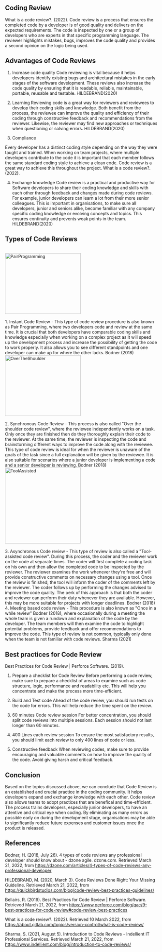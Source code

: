 ## Coding Review

What is a code review?. (2022). 
Code review is a process that ensures the completed code by a developer is of good quality and delivers on the expected requirements. The code is inspected by one or a group of developers who are experts in that specific programming language. The reviewer highlights mistakes, bugs, improves the code quality and provides a second opinion on the logic being used.



## Advantages of Code Reviews

1. Increase code quality
Code reviewing is vital because it helps developers identify existing bugs and architectural mistakes in the early stages of the software development. These reviews also increase the code quality by ensuring that it is readable, reliable, maintainable, portable, reusable and testable. HILDEBRAND(2020)

2. Learning
Reviewing code is a great way for reviewers and reviewees to develop their coding skills and knowledge. Both benefit from the process, the reviewee can improve the quality and efficiency of their coding through constructive feedback and recommendations from the reviewer. Likewise, the reviewer may find new approaches or techniques when questioning or solving errors. HILDEBRAND(2020) 

3. Compliance

Every developer has a distinct coding style depending on the way they were taught and trained. When working on team projects, where multiple developers contribute to the code it is important that each member follows the same standard coding style to achieve a clean code. Code review is a great way to achieve this throughout the project. What is a code review?. (2022).

4. Exchange knowledge 
Code review is a practical and productive way for Software developers to share their coding knowledge and skills with each other through feedback and changes made during code reviews. For example, junior developers can learn a lot from their more senior colleagues. This is important in organisations, to make sure all developers, junior and seniors alike, become familiar with any company specific coding knowledge or evolving concepts and topics. This ensures continuity and prevents weak points in the team. HILDEBRAND(2020)



## Types of Code Reviews
 
 <br>
 <a>
<img alt="PairProgramming" src="https://static1.smartbear.co/smartbear/media/images/solutions/side-by-side.png" width="250" height="200">
</a>
<br>
<br>
1. Instant Code Review - This type of code review procedure is also known as Pair Programming, where two developers code and review at the same time. It is crucial that both developers have comparable coding skills and knowledge especially when working on a complex project as it will speed up the development process and increase the possibility of getting the code to work properly. It also allows you to see different standpoints and one developer can make up for where the other lacks. Bodner (2018)
 
 <br>
 <a>
<img alt="OverTheShoulder" src="https://static1.smartbear.co/smartbear/media/images/solutions/over-the-shoulder-code-review.png" width="250" height="200">
</a>
<br>
<br>
2. Synchronous Code Review - This process is also called "Over the shoulder code review", where the reviewee independently works on a task. Only once they are finished then do they thoroughly explain their code to the reviewer. At the same time, the reviewer is inspecting the code and brainstorming different ways to improve the code along with the reviewee. This type of code review is ideal for when the reviewer is unaware of the goals of the task since a full explanation will be given by the reviewee. It is also suitable for scenarios where a junior developer is implementing a code and a senior developer is reviewing. Bodner (2018)

 <br>
<a>
<img alt="ToolAssisted" src="https://i2.wp.com/www.michaelagreiler.com/wp-content/uploads/2019/03/Code-review-cycle.png?w=414&ssl=1" width="250" height="250">
</a>
<br>
<br>
3. Asynchronous Code review - This type of review is also called a "Tool-assisted code review". During this process, the coder and the reviewer work on the code at separate times. The coder will first complete a coding task on his own and then allow the completed code to be inspected by the reviewer. The reviewer examines the work whenever they're free and will provide constructive comments on necessary changes using a tool. Once the review is finished, the tool will inform the coder of the comments left by the reviewer. The coder follows up by performing the changes advised to improve the code quality. The perk of this approach is that both the coder and reviewer can perform their duty whenever they are available. However, this may be more suitable for projects with longer deadlines. Bodner (2018)

<br>
4. Meeting based code review - This procedure is also known as "Once in a while review" Bodner (2018), where occasionally during a meeting the whole team is given a rundown and explanation of the code by the developer. The team members will then examine the code to highlight potential problems, provide feedback and offer recommendations to improve the code. This type of review is not common, typically only done when the team is not familiar with code reviews. Sharma (2021)


<br>

## Best practices for Code Review

Best Practices for Code Review | Perforce Software. (2019).

1. Prepare a checklist for Code Review
Before performing a code review, make sure to prepare a checklist of areas to examine such as code structure, logic, performance and readability etc. This will help you concentrate and make the process more time-efficient. 
 
2. Build and Test code
Ahead of the code review, you should run tests on the code for errors. This will help reduce the time spent on the review.
 
3. 60 minutes Code review session
For better concentration, you should split code reviews into multiple sessions. Each session should not last longer than 60 minutes. 
  
4. 400 Lines each review session
To ensure the most satisfactory results, you should limit each review to only 400 lines of code or less.  
 
5. Constructive feedback
When reviewing codes, make sure to provide encouraging and valuable comments on how to improve the quality of the code. Avoid giving harsh and critical feedback. 

## Conclusion

Based on the topics discussed above, we can conclude that Code Review is an established and crucial practice in the coding community. It helps developers expand and exchange knowledge with each other. Code review also allows teams to adopt practices that are benefical and time-efficient. The process trains developers, especially junior developers, to have an attentive and critical eye when coding. By eliminating as many errors as possible early on during the development stage, organisations may be able to significantly reduce future expenses and customer issues once the product is released.

## References

Bodner, H. (2018, July 26). 4 types of code reviews any professional developer should know about - dzone agile. dzone.com. Retrieved March 21, 2022, from https://dzone.com/articles/4-types-of-code-reviews-any-professional-developer 

HILDEBRAND, M. (2020, March 3). Code Reviews Done Right: Your Missing Guideline. Retrieved March 21, 2022, from https://quickbirdstudios.com/blog/code-review-best-practices-guidelines/

Bellairs, R. (2019). Best Practices for Code Review | Perforce Software. Retrieved March 21, 2022, from  <https://www.perforce.com/blog/qac/9-best-practices-for-code-review#code-review-best-practices> 

What is a code review?. (2022). Retrieved 10 March 2022, from <https://about.gitlab.com/topics/version-control/what-is-code-review/> 

Sharma, S. (2021, August 5). Introduction to Code Reviews - Indellient IT Professional Services. Retrieved March 21, 2022, from <https://www.indellient.com/blog/introduction-to-code-reviews/> 
